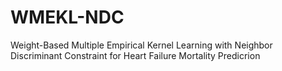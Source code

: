 # WMEKL-NDC
Weight-Based Multiple Empirical Kernel Learning with Neighbor Discriminant Constraint for Heart Failure Mortality Predicrion
